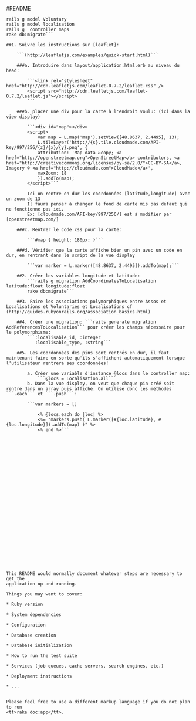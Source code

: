 #README

```rails g model Asso
rails g model Voluntary
rails g model localisation
rails g  controller maps
rake db:migrate```

##1. Suivre les instructions sur [leaflet]:

	```(http://leafletjs.com/examples/quick-start.html)```

	###a. Introduire dans layout/application.html.erb au niveau du head:

		```<link rel="stylesheet" href="http://cdn.leafletjs.com/leaflet-0.7.2/leaflet.css" />
		<script src="http://cdn.leafletjs.com/leaflet-0.7.2/leaflet.js"></script>
		```

	###b. placer une div pour la carte à l'endroit voulu: (ici dans la view display)

		```<div id="map"></div>
		<script>
			var map = L.map('map').setView([48.8637, 2.4495], 13);
			L.tileLayer('http://{s}.tile.cloudmade.com/API-key/997/256/{z}/{x}/{y}.png', {
    		attribution: 'Map data &copy; <a href="http://openstreetmap.org">OpenStreetMap</a> contributors, <a href="http://creativecommons.org/licenses/by-sa/2.0/">CC-BY-SA</a>, Imagery © <a href="http://cloudmade.com">CloudMade</a>',
    		maxZoom: 18
			}).addTo(map);
		</script>```

		Ici on rentre en dur les coordonnées [latitude,longitude] avec un zoom de 13
		Il faura penser à changer le fond de carte mis pas défaut qui ne fonctionne pas ici.
		Ex: [cloudmade.com/API-key/997/256/] est à modifier par [openstreetmap.com/]

	###c. Rentrer le code css pour la carte:

		```#map { height: 180px; }```

	###d. Vérifier que la carte affiche bien un pin avec un code en dur, en rentrant dans le script de la vue display

		```var marker = L.marker([48.8637, 2.4495]).addTo(map);```

	##2. Créer les variables longitude et latitude:
		```rails g migration AddCoordinatesToLocalisation latitude:float longitude:float
		rake db:migrate```

	##3. Faire les associations polymorphiques entre Assos et Localisations et Voluntaries et Localisations cf (http://guides.rubyonrails.org/association_basics.html)

	##4. Créer une migration: ```rails generate migration AddReferencesToLocalisation``` pour créer les champs nécessaire pour le polymorphisme: 
		```:localisable_id, :integer
  		   :localisable_type, :string``` 
	
	##5. Les coordonnées des pins sont rentrés en dur, il faut maintenant faire en sorte qu'ils s'affichent automatiquement lorsque l'utilisateur rentrera ses coordonnées! 

		a. Créer une variable d'instance @locs dans le controller map:
			```@locs = Localisation.all```
		b. Dans la vue display, on veut que chaque pin créé soit rentré dans un array puis affiché. On utilise donc les méthodes ```.each``` et ```.push```:

		```var markers = []

			<% @locs.each do |loc| %>
			<%= "markers.push( L.marker([#{loc.latitude}, #{loc.longitude}]).addTo(map) )" %>
			<% end %>```



























This README would normally document whatever steps are necessary to get the
application up and running.

Things you may want to cover:

* Ruby version

* System dependencies

* Configuration

* Database creation

* Database initialization

* How to run the test suite

* Services (job queues, cache servers, search engines, etc.)

* Deployment instructions

* ...


Please feel free to use a different markup language if you do not plan to run
<tt>rake doc:app</tt>.
